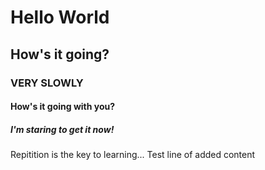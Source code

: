 # Hello World
## How's it going?
### VERY SLOWLY
#### How's it going with you?
##### I'm staring to get it now!

Repitition is the key to learning...
Test line of added content
